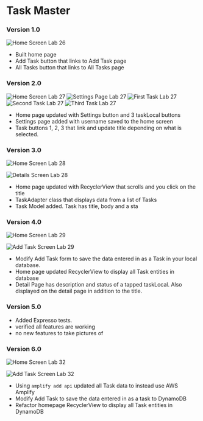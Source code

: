 # Task Master

### Version 1.0
![Home Screen Lab 26](screenshots/lab26-HomePage.png)

- Built home page
- Add Task button that links to Add Task page
- All Tasks button that links to All Tasks page

### Version 2.0
![Home Screen Lab 27](screenshots/lab27-HomePage.png)
![Settings Page Lab 27](screenshots/lab27-SettingsPage.png)
![First Task Lab 27](screenshots/lab27-firstDetail.png)
![Second Task Lab 27](screenshots/lab27-secondDetail.png)
![Third Task Lab 27](screenshots/lab27-thirdDetail.png)

- Home page updated with Settings button and 3 taskLocal buttons
- Settings page added with username saved to the home screen
- Task buttons 1, 2, 3 that link and update title depending on what is selected.

### Version 3.0
![Home Screen Lab 28](screenshots/lab28-HomePage.png)

![Details Screen Lab 28](screenshots/lab28-detailPage.png)


- Home page updated with RecyclerView that scrolls and you click on the title
- TaskAdapter class that displays data from a list of Tasks
- Task Model added. Task has title, body and a sta

### Version 4.0
![Home Screen Lab 29](screenshots/lab29-HomePage.png)

![Add Task Screen Lab 29](screenshots/lab29-AddTask.png)

- Modify Add Task form to save the data entered in as a Task in your local database.
- Home page updated RecyclerView to display all Task entities in database
- Detail Page has description and status of a tapped taskLocal. Also displayed on the detail page in addition to the title.

### Version 5.0

- Added Expresso tests.
- verified all features are working
- no new features to take pictures of

### Version 6.0
![Home Screen Lab 32](screenshots/lab32-HomePage.png)

![Add Task Screen Lab 32](screenshots/lab32-aws.png)

- Using `amplify add api` updated all Task data to instead use AWS Amplify
- Modify Add Task to save the data entered in as a task to DynamoDB
- Refactor homepage RecyclerView to display all Task entities in DynamoDB